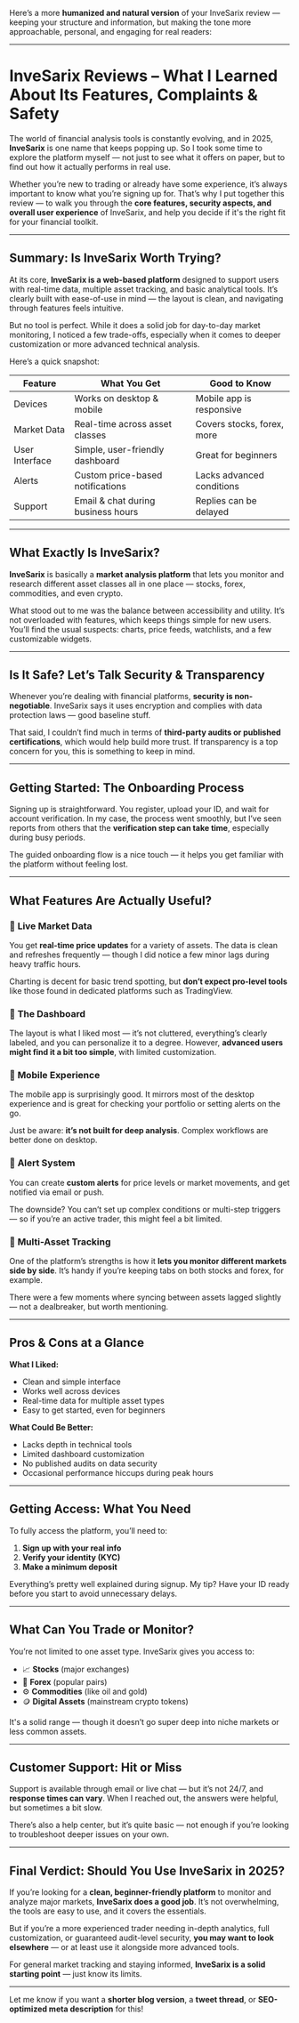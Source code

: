 Here’s a more **humanized and natural version** of your InveSarix review — keeping your structure and information, but making the tone more approachable, personal, and engaging for real readers:

---

# **InveSarix Reviews – What I Learned About Its Features, Complaints & Safety**

The world of financial analysis tools is constantly evolving, and in 2025, **InveSarix** is one name that keeps popping up. So I took some time to explore the platform myself — not just to see what it offers on paper, but to find out how it actually performs in real use.

Whether you’re new to trading or already have some experience, it’s always important to know what you’re signing up for. That’s why I put together this review — to walk you through the **core features, security aspects, and overall user experience** of InveSarix, and help you decide if it's the right fit for your financial toolkit.

---

## **Summary: Is InveSarix Worth Trying?**

At its core, **InveSarix is a web-based platform** designed to support users with real-time data, multiple asset tracking, and basic analytical tools. It’s clearly built with ease-of-use in mind — the layout is clean, and navigating through features feels intuitive.

But no tool is perfect. While it does a solid job for day-to-day market monitoring, I noticed a few trade-offs, especially when it comes to deeper customization or more advanced technical analysis.

Here’s a quick snapshot:

| **Feature**    | **What You Get**                   | **Good to Know**           |
| -------------- | ---------------------------------- | -------------------------- |
| Devices        | Works on desktop & mobile          | Mobile app is responsive   |
| Market Data    | Real-time across asset classes     | Covers stocks, forex, more |
| User Interface | Simple, user-friendly dashboard    | Great for beginners        |
| Alerts         | Custom price-based notifications   | Lacks advanced conditions  |
| Support        | Email & chat during business hours | Replies can be delayed     |

---

## **What Exactly Is InveSarix?**

**InveSarix** is basically a **market analysis platform** that lets you monitor and research different asset classes all in one place — stocks, forex, commodities, and even crypto.

What stood out to me was the balance between accessibility and utility. It’s not overloaded with features, which keeps things simple for new users. You’ll find the usual suspects: charts, price feeds, watchlists, and a few customizable widgets.

---

## **Is It Safe? Let’s Talk Security & Transparency**

Whenever you’re dealing with financial platforms, **security is non-negotiable**. InveSarix says it uses encryption and complies with data protection laws — good baseline stuff.

That said, I couldn’t find much in terms of **third-party audits or published certifications**, which would help build more trust. If transparency is a top concern for you, this is something to keep in mind.

---

## **Getting Started: The Onboarding Process**

Signing up is straightforward. You register, upload your ID, and wait for account verification. In my case, the process went smoothly, but I’ve seen reports from others that the **verification step can take time**, especially during busy periods.

The guided onboarding flow is a nice touch — it helps you get familiar with the platform without feeling lost.

---

## **What Features Are Actually Useful?**

### 🔹 **Live Market Data**

You get **real-time price updates** for a variety of assets. The data is clean and refreshes frequently — though I did notice a few minor lags during heavy traffic hours.

Charting is decent for basic trend spotting, but **don’t expect pro-level tools** like those found in dedicated platforms such as TradingView.

### 🔹 **The Dashboard**

The layout is what I liked most — it’s not cluttered, everything’s clearly labeled, and you can personalize it to a degree. However, **advanced users might find it a bit too simple**, with limited customization.

### 🔹 **Mobile Experience**

The mobile app is surprisingly good. It mirrors most of the desktop experience and is great for checking your portfolio or setting alerts on the go.

Just be aware: **it’s not built for deep analysis**. Complex workflows are better done on desktop.

### 🔹 **Alert System**

You can create **custom alerts** for price levels or market movements, and get notified via email or push.

The downside? You can’t set up complex conditions or multi-step triggers — so if you’re an active trader, this might feel a bit limited.

### 🔹 **Multi-Asset Tracking**

One of the platform’s strengths is how it **lets you monitor different markets side by side**. It’s handy if you’re keeping tabs on both stocks and forex, for example.

There were a few moments where syncing between assets lagged slightly — not a dealbreaker, but worth mentioning.

---

## **Pros & Cons at a Glance**

**What I Liked:**

* Clean and simple interface
* Works well across devices
* Real-time data for multiple asset types
* Easy to get started, even for beginners

**What Could Be Better:**

* Lacks depth in technical tools
* Limited dashboard customization
* No published audits on data security
* Occasional performance hiccups during peak hours

---

## **Getting Access: What You Need**

To fully access the platform, you’ll need to:

1. **Sign up with your real info**
2. **Verify your identity (KYC)**
3. **Make a minimum deposit**

Everything’s pretty well explained during signup. My tip? Have your ID ready before you start to avoid unnecessary delays.

---

## **What Can You Trade or Monitor?**

You’re not limited to one asset type. InveSarix gives you access to:

* 📈 **Stocks** (major exchanges)
* 💱 **Forex** (popular pairs)
* ⚙️ **Commodities** (like oil and gold)
* 🪙 **Digital Assets** (mainstream crypto tokens)

It's a solid range — though it doesn’t go super deep into niche markets or less common assets.

---

## **Customer Support: Hit or Miss**

Support is available through email or live chat — but it’s not 24/7, and **response times can vary**. When I reached out, the answers were helpful, but sometimes a bit slow.

There’s also a help center, but it’s quite basic — not enough if you’re looking to troubleshoot deeper issues on your own.

---

## **Final Verdict: Should You Use InveSarix in 2025?**

If you’re looking for a **clean, beginner-friendly platform** to monitor and analyze major markets, **InveSarix does a good job**. It’s not overwhelming, the tools are easy to use, and it covers the essentials.

But if you’re a more experienced trader needing in-depth analytics, full customization, or guaranteed audit-level security, **you may want to look elsewhere** — or at least use it alongside more advanced tools.

For general market tracking and staying informed, **InveSarix is a solid starting point** — just know its limits.

---

Let me know if you want a **shorter blog version**, a **tweet thread**, or **SEO-optimized meta description** for this!
